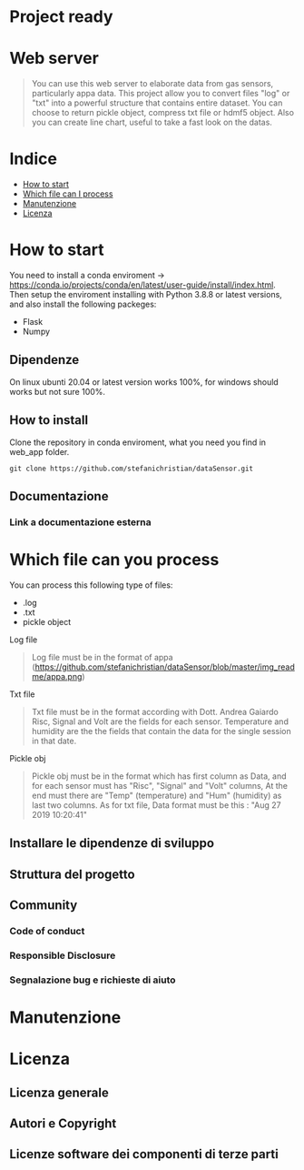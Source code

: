 # Project ready

# Web server

> You can use this web server to elaborate data from gas sensors, particularly appa data. This project allow you to convert files "log" or "txt" into a powerful structure that contains entire dataset.
> You can choose to return pickle object, compress txt file or hdmf5 object.
> Also you can create line chart, useful to take a fast look on the datas.

# Indice

- [How to start](#How-to-start)
- [Which file can I process](#Which-file-can-I-process)
- [Manutenzione](#manutenzione)
- [Licenza](#licenza)

# How to start
You need to install a conda enviroment -> https://conda.io/projects/conda/en/latest/user-guide/install/index.html.
Then setup the enviroment installing with Python 3.8.8 or latest versions, and also install the following packeges:
- Flask
- Numpy
## Dipendenze
On linux ubunti 20.04 or latest version works 100%, for windows should works but not sure 100%.
## How to install
Clone the repository in conda enviroment, what you need you find in web_app folder.

```git
git clone https://github.com/stefanichristian/dataSensor.git
```

## Documentazione
### Link a documentazione esterna 

# Which file can you process
You can process this following type of files:
- .log
- .txt
- pickle object

Log file
> Log file must be in the format of appa
> (https://github.com/stefanichristian/dataSensor/blob/master/img_readme/appa.png)

Txt file
> Txt file must be in the format according with Dott. Andrea Gaiardo
Risc, Signal and Volt are the fields for each sensor. Temperature and humidity are the the fields that contain the data for the single session in that date. 

Pickle obj
> Pickle obj must be in the format which has first column as Data, and for each sensor must has "Risc", "Signal" and "Volt" columns, At the end must there are "Temp" (temperature) and "Hum" (humidity)  as last two columns.
As for txt file, Data format must be this : "Aug 27 2019 10:20:41"
## Installare le dipendenze di sviluppo

## Struttura del progetto

## Community

### Code of conduct

### Responsible Disclosure

### Segnalazione bug e richieste di aiuto

# Manutenzione 

# Licenza 

## Licenza generale 

## Autori e Copyright

## Licenze software dei componenti di terze parti
